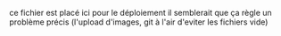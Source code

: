 ce fichier est placé ici pour le déploiement il semblerait que ça règle un problème précis (l'upload d'images, git à l'air d'eviter les fichiers vide)